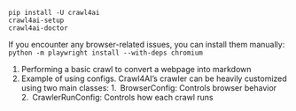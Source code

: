 

```
pip install -U crawl4ai
crawl4ai-setup
crawl4ai-doctor
```

If you encounter any browser-related issues, you can install them manually:
`python -m playwright install --with-deps chromium`



1. Performing a basic crawl to convert a webpage into markdown
2. Example of using configs. Crawl4AI’s crawler can be heavily customized using two main classes:
    1. BrowserConfig: Controls browser behavior 
    2. CrawlerRunConfig: Controls how each crawl runs






